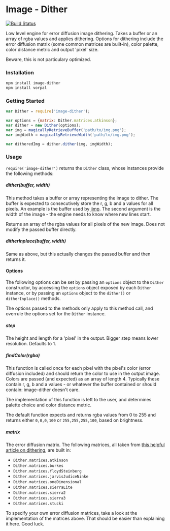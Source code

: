 # Image - Dither

[![Build Status](https://travis-ci.org/AljoschaMeyer/image-dither.svg)](https://travis-ci.org/AljoschaMeyer/image-dither)

Low level engine for error diffusion image dithering. Takes a buffer or an array of rgba values and applies dithering. Options for dithering include the error diffusion matrix (some common matrices are built-in), color palette, color distance metric and output 'pixel' size.

Beware, this is not particulary optimized.

### Installation

```bash
npm install image-dither
npm install vorpal
```

### Getting Started

```js
var Dither = require('image-dither');

var options = {matrix: Dither.matrices.atkinson};
var dither = new Dither(options);
var img = magicallyRetrieveBuffer('path/to/img.png');
var imgWidth = magicallyRetrieveWidth('path/to/img.png');

var ditheredImg = dither.dither(img, imgWidth);
```

### Usage

`require('image-dither')` returns the `Dither` class, whose instances provide the following methods:

##### dither(buffer, width)
This method takes a buffer or array representing the image to dither. The buffer is expected to consecutively store the r, g, b and a values for all pixels. An example is the buffer used by [jimp](https://www.npmjs.com/package/jimp). The second argument is the width of the image - the engine needs to know where new lines start.

Returns an array of the rgba values for all pixels of the new image. Does not modify the passed buffer directly.

##### ditherInplace(buffer, width)
Same as above, but this actually changes the passed buffer and then returns it.

#### Options
The following options can be set by passing an `options` object to the `Dither` constructor, by accessing the `options` object exposed by each `Dither` instance, or by passing an `options` object to the `dither()` or `ditherInplace()` methods.

The options passed to the methods only apply to this method call, and overrule the options set for the `Dither` instance.

##### step
The height and length for a 'pixel' in the output. Bigger step means lower resolution. Defaults to 1.

##### findColor(rgba)
This function is called once for each pixel with the pixel's color (error diffusion included) and should return the color to use in the output image. Colors are passed (and expected) as an array of length 4. Typically these contain r, g, b and a values - or whatever the buffer contained or should contain: image-dither doesn't care.

The implementation of this function is left to the user, and determines palette choice and color distance metric.

The default function expects and returns rgba values from 0 to 255 and returns either `0,0,0,100` or `255,255,255,100`, based on brightness.

##### matrix
The error diffusion matrix. The following matrices, all taken from [this helpful article on dithering](http://www.tannerhelland.com/4660/dithering-eleven-algorithms-source-code/), are built in:
- `Dither.matrices.atkinson`
- `Dither.matrices.burkes`
- `Dither.matrices.floydSteinberg`
- `Dither.matrices.jarvisJudiceNinke`
- `Dither.matrices.oneDimensional`
- `Dither.matrices.sierraLite`
- `Dither.matrices.sierra2`
- `Dither.matrices.sierra3`
- `Dither.matrices.stucki`

To specify your own error diffusion matrices, take a look at the implementation of the matrces above. That should be easier than explaining it here. Good luck.
